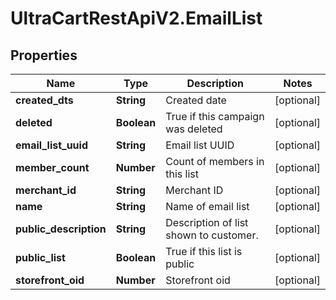 # UltraCartRestApiV2.EmailList

## Properties
Name | Type | Description | Notes
------------ | ------------- | ------------- | -------------
**created_dts** | **String** | Created date | [optional] 
**deleted** | **Boolean** | True if this campaign was deleted | [optional] 
**email_list_uuid** | **String** | Email list UUID | [optional] 
**member_count** | **Number** | Count of members in this list | [optional] 
**merchant_id** | **String** | Merchant ID | [optional] 
**name** | **String** | Name of email list | [optional] 
**public_description** | **String** | Description of list shown to customer. | [optional] 
**public_list** | **Boolean** | True if this list is public | [optional] 
**storefront_oid** | **Number** | Storefront oid | [optional] 


